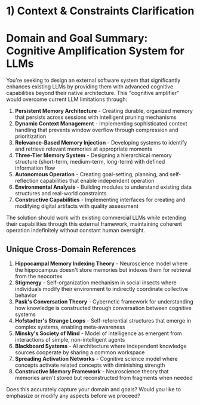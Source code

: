 # 1) Context & Constraints Clarification

# Domain and Goal Summary: Cognitive Amplification System for LLMs

You're seeking to design an external software system that significantly enhances existing LLMs by providing them with advanced cognitive capabilities beyond their native architecture. This "cognitive amplifier" would overcome current LLM limitations through:

1. **Persistent Memory Architecture** - Creating durable, organized memory that persists across sessions with intelligent pruning mechanisms
2. **Dynamic Context Management** - Implementing sophisticated context handling that prevents window overflow through compression and prioritization
3. **Relevance-Based Memory Injection** - Developing systems to identify and retrieve relevant memories at appropriate moments
4. **Three-Tier Memory System** - Designing a hierarchical memory structure (short-term, medium-term, long-term) with defined information flow
5. **Autonomous Operation** - Creating goal-setting, planning, and self-reflection capabilities that enable independent operation
6. **Environmental Analysis** - Building modules to understand existing data structures and real-world constraints
7. **Constructive Capabilities** - Implementing interfaces for creating and modifying digital artifacts with quality assessment

The solution should work with existing commercial LLMs while extending their capabilities through this external framework, maintaining coherent operation indefinitely without constant human oversight.

## Unique Cross-Domain References

1. **Hippocampal Memory Indexing Theory** - Neuroscience model where the hippocampus doesn't store memories but indexes them for retrieval from the neocortex
2. **Stigmergy** - Self-organization mechanism in social insects where individuals modify their environment to indirectly coordinate collective behavior
3. **Pask's Conversation Theory** - Cybernetic framework for understanding how knowledge is constructed through conversation between cognitive systems
4. **Hofstadter's Strange Loops** - Self-referential structures that emerge in complex systems, enabling meta-awareness
5. **Minsky's Society of Mind** - Model of intelligence as emergent from interactions of simple, non-intelligent agents
6. **Blackboard Systems** - AI architecture where independent knowledge sources cooperate by sharing a common workspace
7. **Spreading Activation Networks** - Cognitive science model where concepts activate related concepts with diminishing strength
8. **Constructive Memory Framework** - Neuroscience theory that memories aren't stored but reconstructed from fragments when needed

Does this accurately capture your domain and goals? Would you like to emphasize or modify any aspects before we proceed?